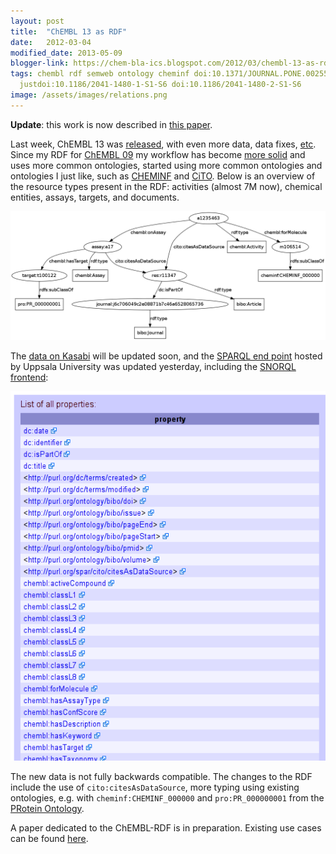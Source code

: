 ```yaml
---
layout: post
title:  "ChEMBL 13 as RDF"
date:   2012-03-04
modified_date: 2013-05-09
blogger-link: https://chem-bla-ics.blogspot.com/2012/03/chembl-13-as-rdf.html
tags: chembl rdf semweb ontology cheminf doi:10.1371/JOURNAL.PONE.0025513 cito
  justdoi:10.1186/2041-1480-1-S1-S6 doi:10.1186/2041-1480-2-S1-S6
image: /assets/images/relations.png
---
```


**Update**: this work is now described in [this paper](https://chem-bla-ics.blogspot.com/2013/05/new-paper-chembl-database-as-linked.html).

Last week, ChEMBL 13 was [released](http://chembl.blogspot.com/2012/02/chembl-13-released.html), with even more data, data fixes,
[etc](ftp://ftp.ebi.ac.uk/pub/databases/chembl/ChEMBLdb/releases/chembl_13/chembl_13_release_notes.txt). Since my RDF for
[ChEMBL 09](http://chem-bla-ics.blogspot.com/2011/04/chembl-09-as-rdf.html) my workflow has become
[more solid](https://github.com/egonw/chembl.rdf/commits/master) and uses more common ontologies, started using more common ontologies
and ontologies I just like, such as [CHEMINF](http://www.plosone.org/article/info:doi/10.1371/journal.pone.0025513) and
[CiTO](http://www.jbiomedsem.com/content/1/S1/S6). Below is an overview of the resource types present in the RDF:
activities (almost 7M now), chemical entities, assays, targets, and documents.

![](/assets/images/relations.png)

The [data on Kasabi](http://chem-bla-ics.blogspot.com/2011/10/chembl-rdf-uploading-data-to-kasabi.html) will be updated soon,
and the [SPARQL end point](http://rdf.farmbio.uu.se/chembl/sparql) hosted by Uppsala University was updated yesterday, including the
[SNORQL frontend](http://rdf.farmbio.uu.se/chembl/snorql/):

![](/assets/images/chemblRDF13.png)

The new data is not fully backwards compatible. The changes to the RDF include the use of `cito:citesAsDataSource`, more typing
using existing ontologies, e.g. with `cheminf:CHEMINF_000000` and `pro:PR_000000001` from the
[PRotein Ontology](http://pir.georgetown.edu/pro/).

A paper dedicated to the ChEMBL-RDF is in preparation. Existing use cases can be found
[here](http://www.jbiomedsem.com/content/2/S1/S6).
